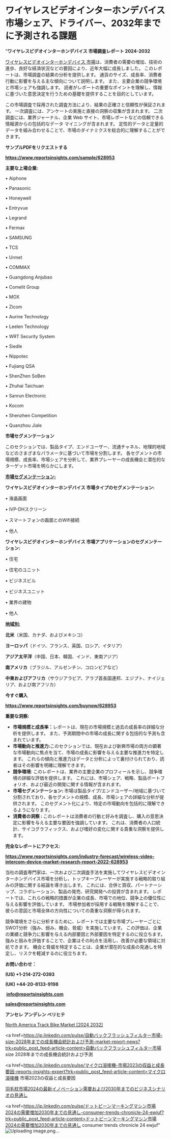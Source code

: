 # ワイヤレスビデオインターホンデバイス市場シェア、ドライバー、2032年までに予測される課題

 "<strong>ワイヤレスビデオインターホンデバイス 市場調査レポート 2024-2032</strong>

<a href=https://www.reportsinsights.com/sample/628953>ワイヤレスビデオインターホンデバイス 市場</a>は、消費者の需要の増加、技術の進歩、良好な経済状況などの要因により、近年大幅に成長しました。 このレポートは、市場調査の結果の分析を提供します。 通貨のサイズ、成長率、消費者行動に影響を与える主な傾向について説明します。 また、主要企業の競争環境と市場シェアも強調します。 読者がレポートの重要なポイントを理解し、情報に基づいた意思決定を行うための基礎を提供することを目的としています。

この市場調査で採用された調査方法により、結果の正確さと信頼性が保証されます。 一次調査には、アンケートの実施と直接の洞察の収集が含まれます。 二次調査には、業界ジャーナル、企業 Web サイト、市場レポートなどの信頼できる情報源からの包括的なデータ マイニングが含まれます。 定性的データと定量的データを組み合わせることで、市場のダイナミクスを総合的に理解することができます。

<strong><b>サンプルPDFをリクエストする</b></strong>

<a href=https://www.reportsinsights.com/sample/628953><strong><u>https://www.reportsinsights.com/sample/628953</u></strong></a>

<strong>主要な上場企業:</strong>

• Aiphone

• Panasonic

• Honeywell

• Entryvue

• Legrand

• Fermax

• SAMSUNG

• TCS

• Urmet

• COMMAX

• Guangdong Anjubao

• Comelit Group

• MOX

• Zicom

• Aurine Technology

• Leelen Technology

• WRT Security System

• Siedle

• Nippotec

• Fujiang QSA

• ShenZhen SoBen

• Zhuhai Taichuan

• Sanrun Electronic

• Kocom

• Shenzhen Competition

• Quanzhou Jiale

<strong>市場セグメンテーション</strong>

このセクションでは、製品タイプ、エンドユーザー、流通チャネル、地理的地域などのさまざまなパラメータに基づいて市場を分割します。 各セグメントの市場規模、成長率、市場シェアを分析して、業界プレーヤーの成長機会と潜在的なターゲット市場を明らかにします。

<strong><u>市場セグメンテーション</u></strong><strong><u>:</u></strong>

<strong>ワイヤレスビデオインターホンデバイス 市場タイプのセグメンテーション:</strong>

• 液晶画面

• IVP-DHスクリーン

• スマートフォンの画面とのWifi接続

• 他人

<strong>ワイヤレスビデオインターホンデバイス 市場アプリケーションのセグメンテーション:</strong>

• 住宅

• 住宅のユニット

• ビジネスビル

• ビジネスユニット

• 業界の建物

• 他人

<strong><u>地域別</u></strong><strong><u>:</u></strong>

<strong>北米</strong>（米国、カナダ、およびメキシコ）

<strong>ヨーロッパ</strong>（ドイツ、フランス、英国、ロシア、イタリア）

<strong>アジア太平洋</strong>（中国、日本、韓国、インド、東南アジア）

<strong>南アメリカ</strong>（ブラジル、アルゼンチン、コロンビアなど）

<strong>中東およびアフリカ</strong>（サウジアラビア、アラブ首長国連邦、エジプト、ナイジェリア、および南アフリカ）

<strong>今すぐ購入</strong>

<a href=https://www.reportsinsights.com/buynow/628953><strong><u>https://www.reportsinsights.com/buynow/628953</u></strong></a>

<strong>重要な洞察:</strong>
<ul>
  <li><strong>市場規模と成長率：</strong>レポートは、現在の市場規模と過去の成長率の詳細な分析を提供します。 また、予測期間中の市場の成長に関する包括的な予測も含まれています。</li>
  <li><strong>市場動向と推進力:</strong>このセクションでは、現在および新興市場の両方の顕著な市場動向に焦点を当て、市場の成長に影響を与える主要な推進力を特定します。 これらの傾向と推進力はデータと分析によって裏付けられており、読者はその影響を明確に理解できます。</li>
  <li><strong>競争環境</strong>: このレポートは、業界の主要企業のプロフィールを示し、競争環境の詳細な評価を提供します。 これには、市場シェア、戦略、製品ポートフォリオ、および最近の開発に関する情報が含まれます。</li>
  <li><strong>市場セグメンテーション: </strong>市場は製品タイプ/エンドユーザー/地域に基づいて分割されており、各セグメントの規模、成長、市場シェアの詳細な分析が提供されます。 このセグメント化により、特定の市場動向を包括的に理解できるようになります。</li>
  <li><strong>消費者の洞察 : </strong>このレポートは消費者の行動と好みを調査し、購入の意思決定に影響を与える主要な要因を強調しています。 これは、消費者の人口統計、サイコグラフィックス、および嗜好の変化に関する貴重な洞察を提供します。</li>
</ul>
<strong>完全なレポートにアクセス:</strong>

<a href=https://www.reportsinsights.com/industry-forecast/wireless-video-intercom-device-market-research-report-2022-628953><strong><u><b>https://www.reportsinsights.com/industry-forecast/wireless-video-intercom-device-market-research-report-2022-628953</b></u></strong></a>

当社の調査専門家は、一次および二次調査手法を実施してワイヤレスビデオインターホンデバイス市場を分析し、トップキープレーヤーが実施する戦略的取り組みの評価に関する結論を導き出します。 これには、合併と買収、パートナーシップ、コラボレーション、製品の発売、研究開発への投資が含まれます。 レポートでは、これらの戦略的措置が企業の成長、市場での地位、競争上の優位性に与える影響を評価しています。 市場参加者が採用する戦略を理解することで、彼らの意図と市場全体の方向性についての貴重な洞察が得られます。

競争環境をさらに分析するために、レポートでは主要な市場プレーヤーごとにSWOT分析（強み、弱み、機会、脅威）を実施しています。 この評価は、企業の業績と競争力に影響を与える内部要因と外部要因を特定するのに役立ちます。 強みと弱みを評価することで、企業はその利点を活用し、改善が必要な領域に対処できます。 機会と脅威を特定することは、企業が潜在的な成長の見通しを特定し、リスクを軽減するのに役立ちます。

<strong>お問い合わせ：</strong>

<strong>(US) +1-214-272-0393</strong>

<strong>(UK) +44-20-8133-9198</strong>

<strong> </strong><a href=info@reportsinsights.com><strong><u>info@reportsinsights.com</u></strong></a>

<a href=sales@reportsinsights.com><strong><u>sales@reportsinsights.com</u></strong></a>

<strong>アンセレ アンデレン ベリヒテ</strong>

<a href=https://www.linkedin.com/pulse/north-america-track-bike-market-emerging-research-dnbsf/>North America Track Bike Market [2024 2032]</a>

<a href=https://jp.linkedin.com/pulse/自動バックフラッシュフィルター市場-size-2028年までの成長機会統計および予測-market-report-news?trk=public_post_feed-article-content>自動バックフラッシュフィルター市場 size 2028年までの成長機会統計および予測</a>

<a href=https://jp.linkedin.com/pulse/マイクロ溶接機-市場2023の収益と成長要因-reports-insights-expert?trk=public_post_feed-article-content>マイクロ溶接機 市場2023の収益と成長要因</a>

<a href=https://www.linkedin.com/pulse/羽毛枕市場2024の最新イノベーション需要および2030年までのビジネスシナリオの見通し-healthscope-news-245-ncs0e/>羽毛枕市場2024の最新イノベーション需要および2030年までのビジネスシナリオの見通し</a>

<a href=https://jp.linkedin.com/pulse/ドットピーンマーキングマシン市場2024の需要増加2030年までの見通し-consumer-trends-chronicle-24-ewjuf?trk=public_post_feed-article-content>ドットピーンマーキングマシン市場2024の需要増加2030年までの見通し consumer trends chronicle 24 ewjuf</a>"
![Uploading image.png…]()
